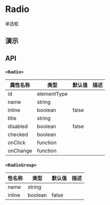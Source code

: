 # Radio [<i class="icon icon-edit2" ></i>](https://github.com/rsuite/rsuite.github.io/blob/master/src/components/radio/index.md)
单选框


## 演示

<!--{demo}-->



## API
### `<Radio>`
| 属性名称     | 类型          | 默认值   | 描述  |
|----------|-------------|-------|-----|
| id       | elementType |       |     |
| name     | string      |       |     |
| inline   | boolean     | false |     |
| title    | string      |       |     |
| disabled | boolean     | false |     |
| checked  | boolean     |       |     |
| onClick  | function    |       |     |
| onChange | function    |       |     |

### `<RadioGroup>`

| 性名称    | 类型      | 默认值   | 描述  |
|--------|---------|-------|-----|
| name   | string  |       |     |
| inline | boolean | false |     |
